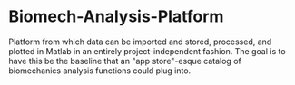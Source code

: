 # Biomech-Analysis-Platform
Platform from which data can be imported and stored, processed, and plotted in Matlab in an entirely project-independent fashion. The goal is to have this be the baseline that an "app store"-esque catalog of biomechanics analysis functions could plug into.
